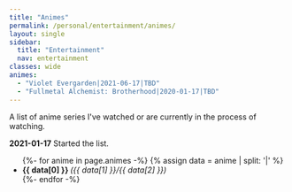 ```yaml
---
title: "Animes"
permalink: /personal/entertainment/animes/
layout: single
sidebar:
  title: "Entertainment"
  nav: entertainment
classes: wide
animes:
  - "Violet Evergarden|2021-06-17|TBD"
  - "Fullmetal Alchemist: Brotherhood|2020-01-17|TBD"
---
```


A list of anime series I've watched or are currently in the process of watching.

**2021-01-17** Started the list.

<ul>
  {%- for anime in page.animes -%}
    {% assign data = anime | split: '|' %}
    <li>
      <b>{{ data[0] }} </b><i>({{ data[1] }}/{{ data[2] }})</i>
    </li>
  {%- endfor -%}
</ul>
